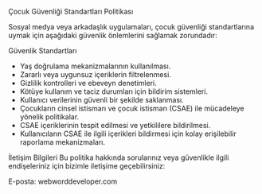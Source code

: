 Çocuk Güvenliği Standartları Politikası

Sosyal medya veya arkadaşlık uygulamaları, çocuk güvenliği standartlarına uymak için aşağıdaki güvenlik önlemlerini sağlamak zorundadır:

Güvenlik Standartları
- Yaş doğrulama mekanizmalarının kullanılması.
- Zararlı veya uygunsuz içeriklerin filtrelenmesi.
- Gizlilik kontrolleri ve ebeveyn denetimleri.
- Kötüye kullanım ve taciz durumları için bildirim sistemleri.
- Kullanıcı verilerinin güvenli bir şekilde saklanması.
- Çocukların cinsel istismarı ve çocuk istismarı (CSAE) ile mücadeleye yönelik politikalar.
- CSAE içeriklerinin tespit edilmesi ve yetkililere bildirilmesi.
- Kullanıcıların CSAE ile ilgili içerikleri bildirmesi için kolay erişilebilir raporlama mekanizmaları.

İletişim Bilgileri
Bu politika hakkında sorularınız veya güvenlikle ilgili endişeleriniz için bizimle iletişime geçebilirsiniz:

E-posta: webworddeveloper.com
